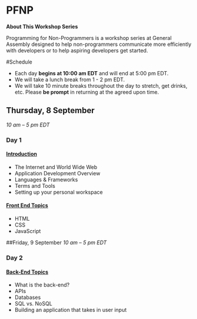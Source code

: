 # PFNP

**About This Workshop Series**

Programming for Non-Programmers is a workshop series at General Assembly designed to help non-programmers communicate more efficiently with developers or to help aspiring developers get started.

#Schedule

- Each day **begins at 10:00 am EDT** and will end at 5:00 pm EDT.
- We will take a lunch break from 1 - 2 pm EDT.
- We will take 10 minute breaks throughout the day to stretch, get drinks, etc. Please **be prompt** in returning at the agreed upon time.

## Thursday, 8 September 
_10 am – 5 pm EDT_

### Day 1
#### [Introduction](indtroduction.md)
- The Internet and World Wide Web
- Application Development Overview
- Languages & Frameworks
- Terms and Tools
- Setting up your personal workspace

#### [Front End Topics](front_end.md)
- HTML
- CSS
- JavaScript

##Friday, 9 September 
_10 am – 5 pm EDT_

### Day 2
#### [Back-End Topics](back_end.md)
- What is the back-end?
- APIs
- Databases
- SQL vs. NoSQL
- Building an application that takes in user input
